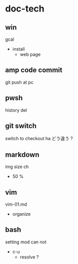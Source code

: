 
# doc-tech


## win

gcal
- install
  - web page


## amp code commit

git push at pc


## pwsh

history del


## git switch

switch to checkout ha どう違う ?


## markdown

img size ch
- 50 %


## vim

vim-01.md
- organize


## bash

setting mod can not
- c-u
  - resolve ?



